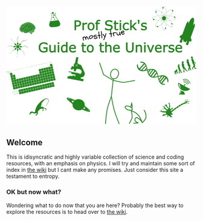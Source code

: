 # ![Prof Stick's Guide to the Universe](./media/G2Ulogo_v1_1.png)

## Welcome

This is idisyncratic and highly variable collection of science and coding resources, with an emphasis on physics. I will try and maintain some sort of index in [the wiki](https://github.com/ProfStick/psg2u/wiki) but I cant make any promises. Just consider this site a testament to entropy.

### OK but now what?

Wondering what to do now that you are here? Probably the best way to explore the resources is to head over to [the wiki](https://github.com/ProfStick/psg2u/wiki).
 
